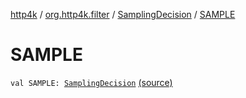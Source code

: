 [http4k](../../index.md) / [org.http4k.filter](../index.md) / [SamplingDecision](index.md) / [SAMPLE](./-s-a-m-p-l-e.md)

# SAMPLE

`val SAMPLE: `[`SamplingDecision`](index.md) [(source)](https://github.com/http4k/http4k/blob/master/http4k-core/src/main/kotlin/org/http4k/filter/ZipkinTraces.kt#L33)